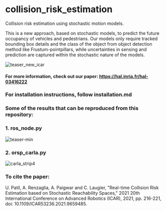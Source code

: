 # collision_risk_estimation
Collision risk estimation using stochastic motion models.

This is a new approach, based on stochastic models, to predict the future occupancy of vehicles and pedestrians. Our models only require tracked bounding box details and the class of the object from object detection method like Frustum-pointpillars, while uncertainties  in  sensing  and  prediction  are  captured  within the stochastic nature of the models.


![teaser_new_icar](https://user-images.githubusercontent.com/34339038/140978469-6084052b-d6dc-4436-87d3-a7990a1993f6.png)


#### For more information, check out our paper: https://hal.inria.fr/hal-03416222 


### For installation instructions, follow installation.md

### Some of the results that can be reproduced from this repository:
### 1. ros_node.py

![teaser-min](https://user-images.githubusercontent.com/34339038/140979262-cbc5b09e-1c99-44c9-824e-269db3823d98.png)


### 2. orsp_carla.py
![carla_strip4](https://user-images.githubusercontent.com/34339038/140979273-d9ce1671-8407-4d32-82bf-a2bd42c22a31.png)  

### To cite the paper: 
U. Patil, A. Renzaglia, A. Paigwar and C. Laugier, "Real-time Collision Risk Estimation based on Stochastic Reachability Spaces," 2021 20th International Conference on Advanced Robotics (ICAR), 2021, pp. 216-221, doi: 10.1109/ICAR53236.2021.9659485.
